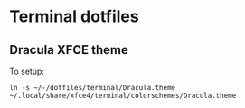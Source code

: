 # Terminal dotfiles

## Dracula XFCE theme

To setup:

``` shell
ln -s ~/-/dotfiles/terminal/Dracula.theme ~/.local/share/xfce4/terminal/colorschemes/Dracula.theme
```
